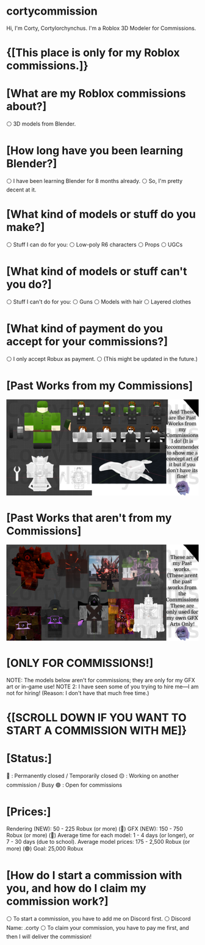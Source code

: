 # cortycommission
Hi, I'm Corty, Cortylorchynchus.
I'm a Roblox 3D Modeler for Commissions.

 # {[This place is only for my Roblox commissions.]}

 # [What are my Roblox commissions about?]
⚪ 3D models from Blender.

 #  [How long have you been learning Blender?]
⚪ I have been learning Blender for 8 months already.
⚪ So, I'm pretty decent at it.

 # [What kind of models or stuff do you make?]
⚪ Stuff I can do for you:
⚪ Low-poly R6 characters
⚪ Props
⚪ UGCs

 # [What kind of models or stuff can't you do?]
⚪ Stuff I can't do for you:
⚪ Guns
⚪ Models with hair
⚪ Layered clothes

 # [What kind of payment do you accept for your commissions?]
⚪ I only accept Robux as payment.
⚪ (This might be updated in the future.)

# [Past Works from my Commissions]

![alt text](https://github.com/Cortylorchynchus/cortycommission/blob/main/PastWorksFromMyCommissions.png?raw=true)

# [Past Works that aren't from my Commissions]

![alt text](https://github.com/Cortylorchynchus/cortycommission/blob/main/PastWorksNotFromMyCommissions.png?raw=true)

# [ONLY FOR COMMISSIONS!]
NOTE: The models below aren't for commissions; they are only for my GFX art or in-game use!
NOTE 2: I have seen some of you trying to hire me—I am not for hiring! (Reason: I don't have that much free time.)

# {[SCROLL DOWN IF YOU WANT TO START A COMMISSION WITH ME]}
# [Status:]
🔴 : Permanently closed / Temporarily closed
🟡 : Working on another commission / Busy
🟢 : Open for commissions

# [Prices:]
Rendering (NEW): 50 - 225 Robux (or more) (🔴)
GFX (NEW): 150 - 750 Robux (or more) (🔴)
Average time for each model: 1 - 4 days (or longer), or 7 - 30 days (due to school).
Average model prices: 175 - 2,500 Robux (or more) (🟢)
Goal: 25,000 Robux

 # [How do I start a commission with you, and how do I claim my commission work?]
⚪ To start a commission, you have to add me on Discord first.
⚪ Discord Name: .corty
⚪ To claim your commission, you have to pay me first, and then I will deliver the commission!
